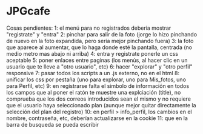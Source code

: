 # JPGcafe

Cosas pendientes:
1: el menú para no registrados debería mostrar "registrate" y "entra"
2: pinchar para salir de la foto (jorge lo hizo pinchando de nuevo en la foto expandida, pero sería mejor pinchando fuera)
3: la foto que aparece al aumentar, que lo haga donde esté la pantalla, centrada (no medio metro mas abajo ni arriba)
4: entra y registrate ponerle un css aceptable
5: poner enlaces entre paginas (los menús, al hacer clic en un usuario que te lleve a "otro usuario", etc)
6: hacer "explorar" y "otro perfil" responsive
7: pasar todos los scripts a un .js externo, no en el html
8: unificar los css por pestaña (uno para explorar, uno para Mis_fotos, uno para Perfil, etc)
9: en registrarse falta el simbolo de información en todos los campos que al poner el ratón te muestre una explciación (title), no comprueba que los dos correos introducidos sean el mismo y no requiere que el usuario haya seleccionado plan (aunque mejor quitar directamente la selección del plan del registro)
10: en perfil > info_perfil, los cambios en el nombre, contraseña, etc, deberían actualizarse en la cookie
11: que en la barra de busqueda se pueda escribir
